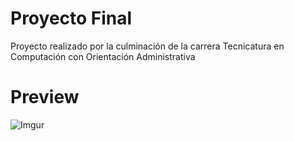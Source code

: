 # Proyecto Final

Proyecto realizado por la culminación de la carrera Tecnicatura en Computación con Orientación Administrativa


# Preview

![Imgur](https://i.imgur.com/wIkSGtt.png)
